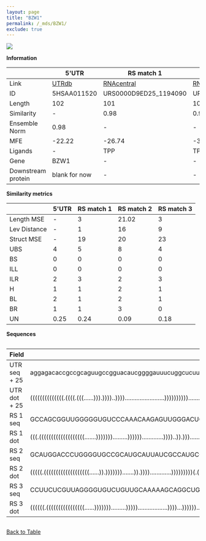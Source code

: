 ```yaml
---
layout: page
title: "BZW1"
permalink: /_mds/BZW1/
exclude: true
---
```




![](../../alns_9.28.22/aln_5HSAA011520_0.960.png?raw=true)


**Information**

| | 5'UTR       | RS match 1   | RS match 2  | RS match 3 |
| ---- | ----------- | ----------- | ----------- | ----------- |
| Link | <a href="http://utrdb.ba.itb.cnr.it/getutr/5HSAA011520/1" target="_blank" rel="noopener noreferrer">UTRdb</a>   | <a href="https://rnacentral.org/rna/URS0000D9ED25/1194090" target="_blank" rel="noopener noreferrer">RNAcentral</a>     |<a href="https://rnacentral.org/rna/URS0000C61555/1523418" target="_blank" rel="noopener noreferrer">RNAcentral</a>  | <a href="https://rnacentral.org/rna/URS0000DB3EBD/1484053" target="_blank" rel="noopener noreferrer">RNAcentral</a>   |
| ID | 5HSAA011520     | URS0000D9ED25_1194090     | URS0000C61555_1523418     | URS0000DB3EBD_1484053     |
| Length | 102     |  101    | 106   |  99    |
| Similarity | - | 0.98 | 0.95 | 0.96 |
| Ensemble Norm | 0.98 | - | - | - |
| MFE | -22.22 | -26.74 | -33.22 | -19.90 |
| Ligands | - | TPP | TPP | TPP |
| Gene | BZW1 | - | - | - |
| Downstream protein | blank for now    |    -    | -  | - |


**Similarity metrics**

| | 5'UTR       | RS match 1   | RS match 2  | RS match 3 |
| ---- | ----------- | ----------- | ----------- | ----------- |
| Length MSE | - | 3 | 21.02 | 3 |
| Lev Distance | - | 1 | 16 | 9 |
| Struct MSE | - | 19 | 20 | 23 |
| UBS| 4 | 5 | 8 | 4 |
| BS | 0 | 0 | 0 | 0 |
| ILL | 0 | 0 | 0 | 0 |
| ILR | 2 | 3 | 2 | 3 |
| H | 1 | 1 | 2 | 1 |
| BL | 2 | 1 | 2 | 1 |
| BR | 1 | 1 | 3 | 0 |
| UN | 0.25 | 0.24 | 0.09 | 0.18 |

**Sequences**


<div style="overflow-x:auto;">

<table>
<colgroup>
<col width="30%" />
<col width="70%" />
</colgroup>
<thead>
<tr class="header">
<th>Field</th>
<th>Description</th>
</tr>
</thead>
<tbody>
<tr>
<td markdown="span">UTR seq + 25 </td>
<td markdown="span"> aggagacaccgccgcaguugccgguacaucggggauuucuggcucuuuccucuucgccuuaaauucgggugucuuuuATGAATAATCAAAAGCAGCAAAAGC </td>
</tr>
<tr>
<td markdown="span">UTR dot + 25  </td>
<td markdown="span"> ((((((((((((((.((((.(((......))).))))..))))........................)))))))))).........................
</td>
</tr>


<tr>
<td markdown="span">RS 1 seq </td>
<td markdown="span"> GCCAGCGGUUGGGGGUGUCCCAAACAAGAGUUGGGACUGAGAUCAGACCCCUCGAACUUGAUCCGGACCAUGCCGGCGAAAGGAAACCAACGGCUUCAUUA
</td>
</tr>


<tr>
<td markdown="span">RS 1 dot </td>
<td markdown="span"> (((.(((((((((((((((((((.......))))))).........)))))).............))))..)).)))........................
</td>
</tr>


<tr>
<td markdown="span">RS 2 seq </td>
<td markdown="span"> GCAUGGACCCUGGGGUGCCGCAUGCAUUAUCGCCAUGCGGCUGAGAUCACACCCAUCGAACCUGAUCCGGGUCAUGCCGGCGAAGGGAGAAGGCGGAAAUGAGUUU
</td>
</tr>


<tr>
<td markdown="span">RS 2 dot </td>
<td markdown="span"> (((((.(((((((((((((((((((......)).))))))).......)).)))).............)))))))))(.((...........)).)..........
</td>
</tr>


<tr>
<td markdown="span">RS 3 seq </td>
<td markdown="span"> CCUUCUCGUUAGGGGUGUCUGUUGCAAAAAGCAGGCUGAGAUUAUACCCUGAAACCUGAUAUGUAUAAUGACAGCGGAGGGAAACGAAGAGUGCAUUUG
</td>
</tr>


<tr>
<td markdown="span">RS 3 dot </td>
<td markdown="span"> ((((((.((((((((((((((((......))))))).........)))))..................))))...))))))..................
</td>
</tr>

</tbody>
</table>


</div>


[Back to Table](../../display)
